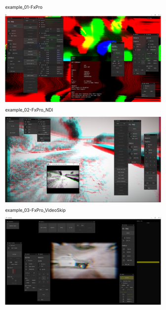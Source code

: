 example_01-FxPro  

![](example_01-FxPro/Capture.PNG)

example_02-FxPro_NDI  

![](example_02-FxPro_NDI/Capture.PNG)

example_03-FxPro_VideoSkip  

![](example_03-FxPro_VideoSkip/Capture.PNG)